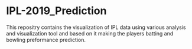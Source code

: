 # IPL-2019_Prediction
This repositry contains the visualization of IPL data using various analysis and visualization tool and based on it making the players batting and bowling preformance prediction.
